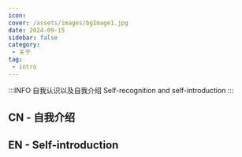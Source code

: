 ```yaml
---
icon: 
cover: /assets/images/bgImage1.jpg
date: 2024-09-15
sidebar: false
category:
 - 关于
tag:
 - intro
---
```


:::INFO
自我认识以及自我介绍
Self-recognition and self-introduction
:::

## CN - 自我介绍


## EN - Self-introduction

